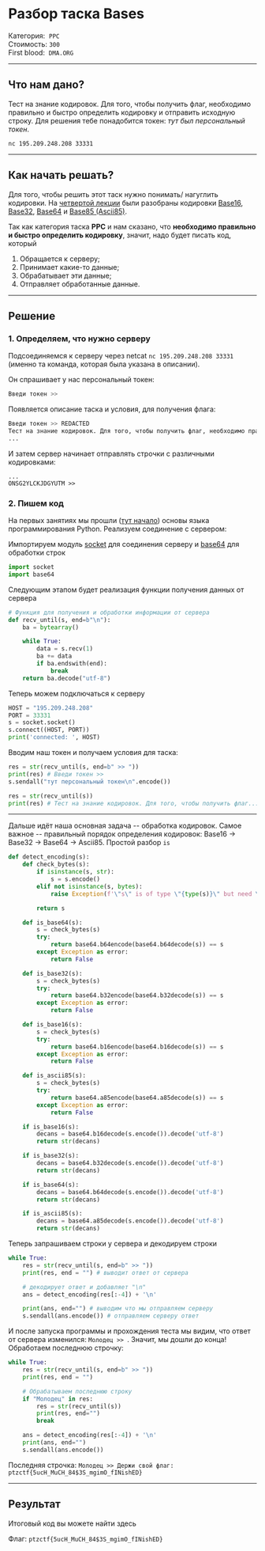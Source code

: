 # Разбор таска Bases

Категория:&nbsp;&nbsp;`PPC`    
Стоимость:&nbsp;`300`  
First blood:&nbsp;&nbsp;`DMA.ORG`

---

## Что нам дано?

Тест на знание кодировок. Для того, чтобы получить флаг, необходимо правильно и быстро определить кодировку и отправить исходную строку. Для решения тебе понадобится токен: *тут был персональный токен*.

`nc 195.209.248.208 33331`

---

## Как начать решать?

Для того, чтобы решить этот таск нужно понимать/ нагуглить кодировки. На [четвертой лекции](https://youtu.be/xoABXnwjWNU?t=2326) были разобраны кодировки [Base16](https://en.wikipedia.org/wiki/Hexadecimal), [Base32](https://en.wikipedia.org/wiki/Base32), [Base64](https://en.wikipedia.org/wiki/Base64) и [Base85 (Ascii85)](https://en.wikipedia.org/wiki/Ascii85).

Так как категория таска **PPC** и нам сказано, что **необходимо правильно и быстро определить кодировку**, значит, надо будет писать код, который 
1. Обращается к серверу; 
2. Принимает какие-то данные;
3. Обрабатывает эти данные;
4. Отправляет обработанные данные.

---

## Решение

### 1. Определяем, что нужно серверу
Подсоединяемся к серверу через netcat `nc 195.209.248.208 33331` (именно та команда, которая была указана в описании).  

Он спрашивает у нас персональный токен:
```bash
Введи токен >>
```
Появляется описание таска и условия, для получения флага:
```bash
Введи токен >> REDACTED
Тест на знание кодировок. Для того, чтобы получить флаг, необходимо правильно и быстро определить кодировку и отправить мне исходную строку. Удачи :)
...
```
И затем сервер начинает отправлять строчки с различными кодировками:

```
...
ONSG2YLCKJDGYUTM >>
```

### 2. Пишем код

На первых занятиях мы прошли ([тут начало](https://youtu.be/jVe-_-L2Q4s)) основы языка программирования Python. Реализуем соединение с сервером:

Импортируем модуль [socket](https://docs.python.org/3/library/socket.html) для соединения серверу и [base64](https://docs.python.org/3/library/base64.html) для обработки строк
```python
import socket
import base64
```

Следующим этапом будет реализация функции получения данных от сервера
```python
# Функция для получения и обработки информации от сервера
def recv_until(s, end=b"\n"):
    ba = bytearray()

    while True:
        data = s.recv(1)
        ba += data
        if ba.endswith(end):
            break
    return ba.decode("utf-8")
```

Теперь можем подключаться к серверу

```python
HOST = "195.209.248.208"
PORT = 33331
s = socket.socket()
s.connect((HOST, PORT))
print('connected: ', HOST)
```

Вводим наш токен и получаем условия для таска:
```python
res = str(recv_until(s, end=b" >> ")) 
print(res) # Введи токен >>
s.sendall("тут персональный токен\n".encode())

res = str(recv_until(s))
print(res) # Тест на знание кодировок. Для того, чтобы получить флаг...
```

---

Дальше идёт наша основная задача -- обработка кодировок. Самое важное -- правильный порядок определения кодировок: Base16 -> Base32 -> Base64 -> Ascii85. Простой разбор `is`

```python
def detect_encoding(s):
    def check_bytes(s):
        if isinstance(s, str):
            s = s.encode()
        elif not isinstance(s, bytes):
            raise Exception(f'\"s\" is of type \"{type(s)}\" but need \"str\" or \"bytes\"')

        return s

    def is_base64(s):
        s = check_bytes(s)
        try:
            return base64.b64encode(base64.b64decode(s)) == s
        except Exception as error:
            return False

    def is_base32(s):
        s = check_bytes(s)
        try:
            return base64.b32encode(base64.b32decode(s)) == s
        except Exception as error:
            return False

    def is_base16(s):
        s = check_bytes(s)
        try:
            return base64.b16encode(base64.b16decode(s)) == s
        except Exception as error:
            return False

    def is_ascii85(s):
        s = check_bytes(s)
        try:
            return base64.a85encode(base64.a85decode(s)) == s
        except Exception as error:
            return False

    if is_base16(s):
        decans = base64.b16decode(s.encode()).decode('utf-8')
        return str(decans)

    if is_base32(s):
        decans = base64.b32decode(s.encode()).decode('utf-8')
        return str(decans)

    if is_base64(s):
        decans = base64.b64decode(s.encode()).decode('utf-8')
        return str(decans)

    if is_ascii85(s):
        decans = base64.a85decode(s.encode()).decode('utf-8')
        return str(decans)
```

Теперь запрашиваем строки у сервера и декодируем строки 
```python
while True:
    res = str(recv_until(s, end=b" >> "))
    print(res, end = "") # выводит ответ от сервера

    # декодирует ответ и добавляет "\n" 
    ans = detect_encoding(res[:-4]) + '\n' 

    print(ans, end="") # выводим что мы отправляем серверу
    s.sendall(ans.encode()) # отправляем серверу ответ
```

И после запуска программы и прохождения теста мы видим, что ответ от сервера изменился: `Молодец >> `. Значит, мы дошли до конца! Обработаем последнюю строчку:

```python
while True:
    res = str(recv_until(s, end=b" >> "))
    print(res, end = "")

    # Обрабатываем последнюю строку
    if "Молодец" in res:
        res = str(recv_until(s))
        print(res, end="")
        break

    ans = detect_encoding(res[:-4]) + '\n'
    print(ans, end="")
    s.sendall(ans.encode())    
```

Последняя строчка: `Молодец >> Держи свой флаг: ptzctf{5ucH_MuCH_84$3S_mgimO_fINishED}`

---

## Результат

Итоговый код вы можете найти здесь

Флаг: `ptzctf{5ucH_MuCH_84$3S_mgimO_fINishED}`